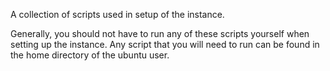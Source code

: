 A collection of scripts used in setup of the instance.

Generally, you should not have to run any of these scripts yourself when setting up the instance. Any script that you will need to run can be found in the home directory of the ubuntu user.
